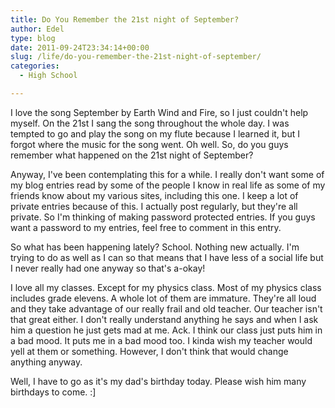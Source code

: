 ```yaml
---
title: Do You Remember the 21st night of September?
author: Edel
type: blog
date: 2011-09-24T23:34:14+00:00
slug: /life/do-you-remember-the-21st-night-of-september/
categories:
  - High School

---
```

I love the song September by Earth Wind and Fire, so I just couldn't help myself. On the 21st I sang the song throughout the whole day. I was tempted to go and play the song on my flute because I learned it, but I forgot where the music for the song went. Oh well. So, do you guys remember what happened on the 21st night of September?

Anyway, I've been contemplating this for a while. I really don't want some of my blog entries read by some of the people I know in real life as some of my friends know about my various sites, including this one. I keep a lot of private entries because of this. I actually post regularly, but they're all private. So I'm thinking of making password protected entries. If you guys want a password to my entries, feel free to comment in this entry.

So what has been happening lately? School. Nothing new actually. I'm trying to do as well as I can so that means that I have less of a social life but I never really had one anyway so that's a-okay!

I love all my classes. Except for my physics class. Most of my physics class includes grade elevens. A whole lot of them are immature. They're all loud and they take advantage of our really frail and old teacher. Our teacher isn't that great either. I don't really understand anything he says and when I ask him a question he just gets mad at me. Ack. I think our class just puts him in a bad mood. It puts me in a bad mood too. I kinda wish my teacher would yell at them or something. However, I don't think that would change anything anyway.

Well, I have to go as it's my dad's birthday today. Please wish him many birthdays to come. :]


